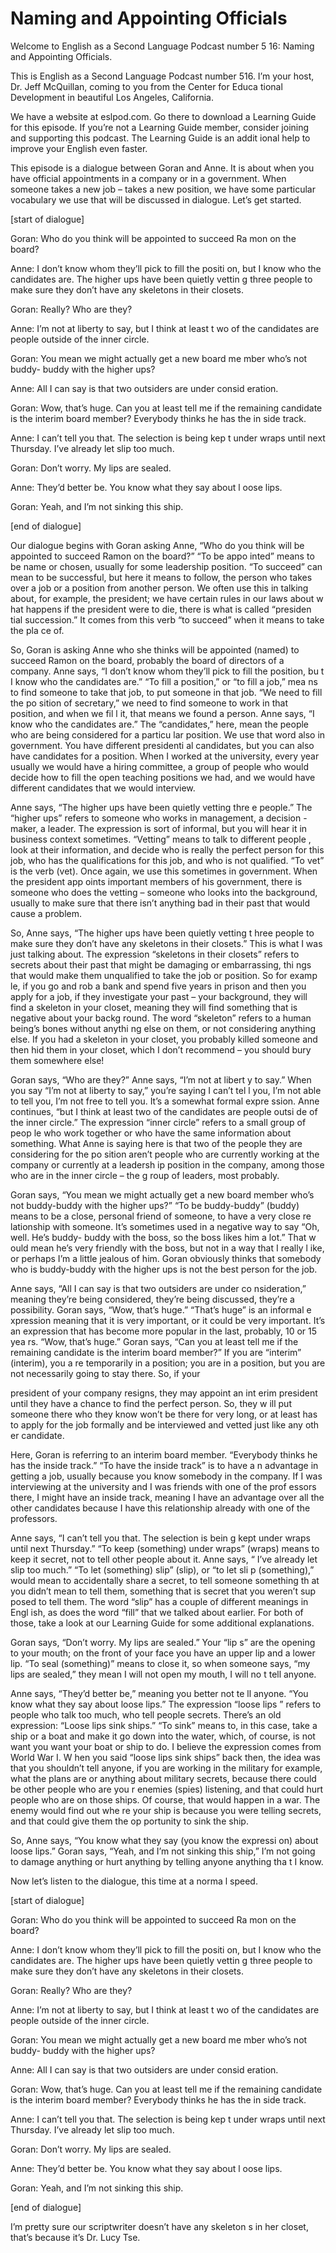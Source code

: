 # Naming and Appointing Officials

Welcome to English as a Second Language Podcast number 5 16: Naming and Appointing Officials.

This is English as a Second Language Podcast number 516.  I’m your host, Dr. Jeff McQuillan, coming to you from the Center for Educa tional Development in beautiful Los Angeles, California.

We have a website at eslpod.com.  Go there to download a Learning Guide for this episode.  If you’re not a Learning Guide member, consider joining and supporting this podcast.  The Learning Guide is an addit ional help to improve your English even faster.

This episode is a dialogue between Goran and Anne.  It  is about when you have official appointments in a company or in a government.  When someone takes a new job – takes a new position, we have some particular vocabulary we use that will be discussed in dialogue.  Let’s get started.

[start of dialogue]

Goran:  Who do you think will be appointed to succeed Ra mon on the board?

Anne:  I don’t know whom they’ll pick to fill the positi on, but I know who the candidates are.  The higher ups have been quietly vettin g three people to make sure they don’t have any skeletons in their closets.

Goran:  Really?  Who are they?

Anne:  I’m not at liberty to say, but I think at least t wo of the candidates are people outside of the inner circle.

Goran:  You mean we might actually get a new board me mber who’s not buddy- buddy with the higher ups?

Anne:  All I can say is that two outsiders are under consid eration.

Goran:  Wow, that’s huge.  Can you at least tell me if  the remaining candidate is the interim board member?  Everybody thinks he has the in side track.

Anne:  I can’t tell you that.  The selection is being kep t under wraps until next Thursday.  I’ve already let slip too much.

 Goran:  Don’t worry.  My lips are sealed.

Anne:  They’d better be.  You know what they say about l oose lips.

Goran:  Yeah, and I’m not sinking this ship.

[end of dialogue]

Our dialogue begins with Goran asking Anne, “Who do you  think will be appointed to succeed Ramon on the board?”  “To be appo inted” means to be name or chosen, usually for some leadership position.  “To  succeed” can mean to be successful, but here it means to follow, the person  who takes over a job or a position from another person.  We often use this in talking about, for example, the president; we have certain rules in our laws about w hat happens if the president were to die, there is what is called “presiden tial succession.”  It comes from this verb “to succeed” when it means to take the pla ce of.

So, Goran is asking Anne who she thinks will be appointed  (named) to succeed Ramon on the board, probably the board of directors of  a company.  Anne says, “I don’t know whom they’ll pick to fill the position, bu t I know who the candidates are.”  “To fill a position,” or “to fill a job,” mea ns to find someone to take that job, to put someone in that job.  “We need to fill the po sition of secretary,” we need to find someone to work in that position, and when we fil l it, that means we found a person.  Anne says, “I know who the candidates are.”  The “candidates,” here, mean the people who are being considered for a particu lar position.  We use that word also in government.  You have different presidenti al candidates, but you can also have candidates for a position.  When I worked at  the university, every year usually we would have a hiring committee, a group of people who would decide how to fill the open teaching positions we had, and we would have different candidates that we would interview.

Anne says, “The higher ups have been quietly vetting thre e people.”  The “higher ups” refers to someone who works in management, a decision -maker, a leader. The expression is sort of informal, but you will hear it  in business context sometimes.  “Vetting” means to talk to different people , look at their information, and decide who is really the perfect person for this job,  who has the qualifications for this job, and who is not qualified.  “To vet” is the verb (vet).  Once again, we use this sometimes in government.  When the president app oints important members of his government, there is someone who does the vetting – someone who looks into the background, usually to make sure that there isn’t anything bad in their past that would cause a problem.

 So, Anne says, “The higher ups have been quietly vetting t hree people to make sure they don’t have any skeletons in their closets.”  This is what I was just talking about.  The expression “skeletons in their closets” refers to secrets about their past that might be damaging or embarrassing, thi ngs that would make them unqualified to take the job or position.  So for examp le, if you go and rob a bank and spend five years in prison and then you apply for a job, if they investigate your past – your background, they will find a skeleton in your closet, meaning they will find something that is negative about your backg round.  The word “skeleton” refers to a human being’s bones without anythi ng else on them, or not considering anything else.  If you had a skeleton in your closet, you probably killed someone and then hid them in your closet, which I  don’t recommend – you should bury them somewhere else!

Goran says, “Who are they?”  Anne says, “I’m not at libert y to say.”  When you say “I’m not at liberty to say,” you’re saying I can’t tel l you, I’m not able to tell you, I’m not free to tell you.  It’s a somewhat formal expre ssion.  Anne continues, “but I think at least two of the candidates are people outsi de of the inner circle.”  The expression “inner circle” refers to a small group of peop le who work together or who have the same information about something.  What Anne is saying here is that two of the people they are considering for the po sition aren’t people who are currently working at the company or currently at a leadersh ip position in the company, among those who are in the inner circle – the g roup of leaders, most probably.

Goran says, “You mean we might actually get a new board member who’s not buddy-buddy with the higher ups?”  “To be buddy-buddy” (buddy) means to be a close, personal friend of someone, to have a very close re lationship with someone.  It’s sometimes used in a negative way to say “Oh,  well.  He’s buddy- buddy with the boss, so the boss likes him a lot.”  That w ould mean he’s very friendly with the boss, but not in a way that I really l ike, or perhaps I’m a little jealous of him.  Goran obviously thinks that somebody who is buddy-buddy with the higher ups is not the best person for the job.

Anne says, “All I can say is that two outsiders are under co nsideration,” meaning they’re being considered, they’re being discussed, they’re a possibility.  Goran says, “Wow, that’s huge.”  “That’s huge” is an informal e xpression meaning that it is very important, or it could be very important.  It’s an  expression that has become more popular in the last, probably, 10 or 15 yea rs.  “Wow, that’s huge.” Goran says, “Can you at least tell me if the remaining candidate is the interim board member?”  If you are “interim” (interim), you a re temporarily in a position; you are in a position, but you are not necessarily going to stay there.  So, if your

 president of your company resigns, they may appoint an int erim president until they have a chance to find the perfect person.  So, they w ill put someone there who they know won’t be there for very long, or at least has to apply for the job formally and be interviewed and vetted just like any oth er candidate.

Here, Goran is referring to an interim board member.   “Everybody thinks he has the inside track.”  “To have the inside track” is to have a n advantage in getting a job, usually because you know somebody in the company.  If I  was interviewing at the university and I was friends with one of the prof essors there, I might have an inside track, meaning I have an advantage over all the  other candidates because I have this relationship already with one of the  professors.

Anne says, “I can’t tell you that.  The selection is bein g kept under wraps until next Thursday.”  “To keep (something) under wraps” (wraps)  means to keep it secret, not to tell other people about it.  Anne says, “ I’ve already let slip too much.”  “To let (something) slip” (slip), or “to let sli p (something),” would mean to accidentally share a secret, to tell someone something th at you didn’t mean to tell them, something that is secret that you weren’t sup posed to tell them.  The word “slip” has a couple of different meanings in Engl ish, as does the word “fill” that we talked about earlier.  For both of those, take  a look at our Learning Guide for some additional explanations.

Goran says, “Don’t worry.  My lips are sealed.”  Your “lip s” are the opening to your mouth; on the front of your face you have an upper lip and a lower lip.  “To seal (something)” means to close it, so when someone says, “my lips are sealed,” they mean I will not open my mouth, I will no t tell anyone.

Anne says, “They’d better be,” meaning you better not te ll anyone.  “You know what they say about loose lips.”  The expression “loose lips ” refers to people who talk too much, who tell people secrets.  There’s an old  expression: “Loose lips sink ships.”  “To sink” means to, in this case, take a ship or  a boat and make it go down into the water, which, of course, is not want you want your boat or ship to do.  I believe the expression comes from World War I.  W hen you said “loose lips sink ships” back then, the idea was that you shouldn’t tell  anyone, if you are working in the military for example, what the plans are or anything about military secrets, because there could be other people who are you r enemies (spies) listening, and that could hurt people who are on those  ships.  Of course, that would happen in a war.  The enemy would find out whe re your ship is because you were telling secrets, and that could give them the op portunity to sink the ship.

 So, Anne says, “You know what they say (you know the expressi on) about loose lips.”  Goran says, “Yeah, and I’m not sinking this ship,” I’m not going to damage anything or hurt anything by telling anyone anything tha t I know.

Now let’s listen to the dialogue, this time at a norma l speed.

[start of dialogue]

Goran:  Who do you think will be appointed to succeed Ra mon on the board?

Anne:  I don’t know whom they’ll pick to fill the positi on, but I know who the candidates are.  The higher ups have been quietly vettin g three people to make sure they don’t have any skeletons in their closets.

Goran:  Really?  Who are they?

Anne:  I’m not at liberty to say, but I think at least t wo of the candidates are people outside of the inner circle.

Goran:  You mean we might actually get a new board me mber who’s not buddy- buddy with the higher ups?

Anne:  All I can say is that two outsiders are under consid eration.

Goran:  Wow, that’s huge.  Can you at least tell me if  the remaining candidate is the interim board member?  Everybody thinks he has the in side track.

Anne:  I can’t tell you that.  The selection is being kep t under wraps until next Thursday.  I’ve already let slip too much.

Goran:  Don’t worry.  My lips are sealed.

Anne:  They’d better be.  You know what they say about l oose lips.

Goran:  Yeah, and I’m not sinking this ship.

[end of dialogue]

I’m pretty sure our scriptwriter doesn’t have any skeleton s in her closet, that’s because it’s Dr. Lucy Tse.





